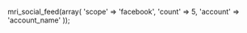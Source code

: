   mri_social_feed(array(
    'scope' => 'facebook',
    'count' => 5,
    'account' => 'account_name'
  ));
